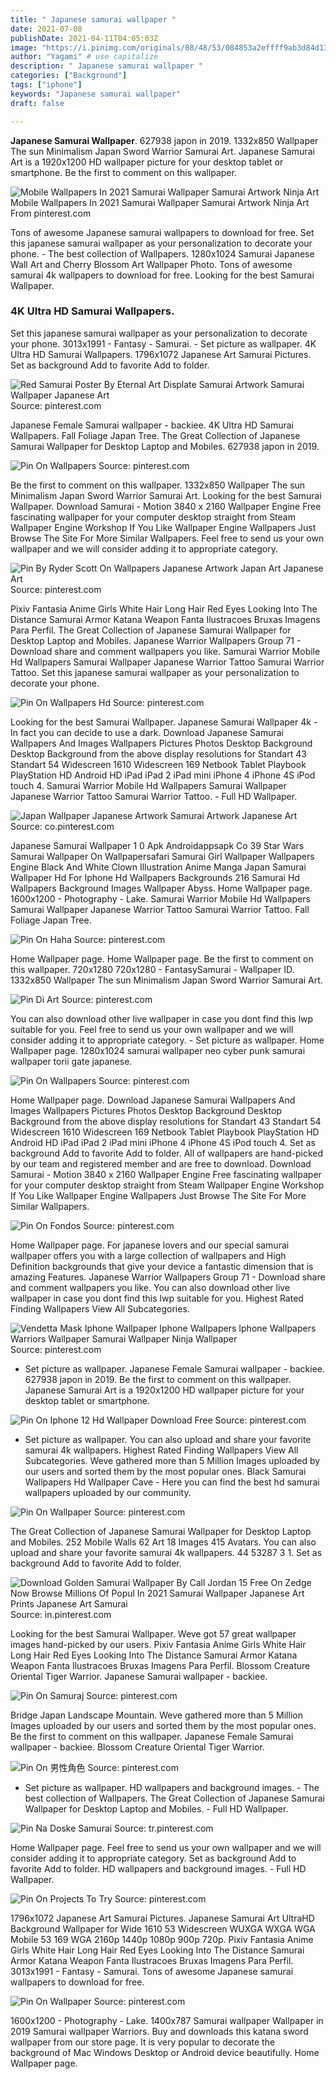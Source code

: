 ```yaml
---
title: " Japanese samurai wallpaper "
date: 2021-07-08
publishDate: 2021-04-11T04:05:03Z
image: "https://i.pinimg.com/originals/08/48/53/084853a2effff9ab3d84d13d98d87182.jpg"
author: "Yagami" # use capitalize
description: " Japanese samurai wallpaper "
categories: ["Background"]
tags: ["iphone"]
keywords: "Japanese samurai wallpaper"
draft: false

---
```



**Japanese Samurai Wallpaper**. 627938 japon in 2019. 1332x850 Wallpaper The sun Minimalism Japan Sword Warrior Samurai Art. Japanese Samurai Art is a 1920x1200 HD wallpaper picture for your desktop tablet or smartphone. Be the first to comment on this wallpaper.

![Mobile Wallpapers In 2021 Samurai Wallpaper Samurai Artwork Ninja Art](https://i.pinimg.com/originals/bf/50/ab/bf50ab80c1b2015d78b0a193ec42f2b3.jpg "Mobile Wallpapers In 2021 Samurai Wallpaper Samurai Artwork Ninja Art")
Mobile Wallpapers In 2021 Samurai Wallpaper Samurai Artwork Ninja Art From pinterest.com


Tons of awesome Japanese samurai wallpapers to download for free. Set this japanese samurai wallpaper as your personalization to decorate your phone. - The best collection of Wallpapers. 1280x1024 Samurai Japanese Wall Art and Cherry Blossom Art Wallpaper Photo. Tons of awesome samurai 4k wallpapers to download for free. Looking for the best Samurai Wallpaper.

### 4K Ultra HD Samurai Wallpapers.

Set this japanese samurai wallpaper as your personalization to decorate your phone. 3013x1991 - Fantasy - Samurai. - Set picture as wallpaper. 4K Ultra HD Samurai Wallpapers. 1796x1072 Japanese Art Samurai Pictures. Set as background Add to favorite Add to folder.


![Red Samurai Poster By Eternal Art Displate Samurai Artwork Samurai Wallpaper Japanese Art](https://i.pinimg.com/originals/61/e2/2f/61e22fadf8efefd64560e4cffe1af1f0.jpg "Red Samurai Poster By Eternal Art Displate Samurai Artwork Samurai Wallpaper Japanese Art")
Source: pinterest.com

Japanese Female Samurai wallpaper - backiee. 4K Ultra HD Samurai Wallpapers. Fall Foliage Japan Tree. The Great Collection of Japanese Samurai Wallpaper for Desktop Laptop and Mobiles. 627938 japon in 2019.

![Pin On Wallpapers](https://i.pinimg.com/originals/1a/34/6a/1a346a40c79905432d9102ad40ffb27c.jpg "Pin On Wallpapers")
Source: pinterest.com

Be the first to comment on this wallpaper. 1332x850 Wallpaper The sun Minimalism Japan Sword Warrior Samurai Art. Looking for the best Samurai Wallpaper. Download Samurai - Motion 3840 x 2160 Wallpaper Engine Free fascinating wallpaper for your computer desktop straight from Steam Wallpaper Engine Workshop If You Like Wallpaper Engine Wallpapers Just Browse The Site For More Similar Wallpapers. Feel free to send us your own wallpaper and we will consider adding it to appropriate category.

![Pin By Ryder Scott On Wallpapers Japanese Artwork Japan Art Japanese Art](https://i.pinimg.com/originals/40/58/e6/4058e6e3d48b928f5571fbba1db483b0.jpg "Pin By Ryder Scott On Wallpapers Japanese Artwork Japan Art Japanese Art")
Source: pinterest.com

Pixiv Fantasia Anime Girls White Hair Long Hair Red Eyes Looking Into The Distance Samurai Armor Katana Weapon Fanta Ilustracoes Bruxas Imagens Para Perfil. The Great Collection of Japanese Samurai Wallpaper for Desktop Laptop and Mobiles. Japanese Warrior Wallpapers Group 71 - Download share and comment wallpapers you like. Samurai Warrior Mobile Hd Wallpapers Samurai Wallpaper Japanese Warrior Tattoo Samurai Warrior Tattoo. Set this japanese samurai wallpaper as your personalization to decorate your phone.

![Pin On Wallpapers Hd](https://i.pinimg.com/originals/1d/e9/72/1de97219b010f228f9cdedbba311bcfd.jpg "Pin On Wallpapers Hd")
Source: pinterest.com

Looking for the best Samurai Wallpaper. Japanese Samurai Wallpaper 4k - In fact you can decide to use a dark. Download Japanese Samurai Wallpapers And Images Wallpapers Pictures Photos Desktop Background Desktop Background from the above display resolutions for Standart 43 Standart 54 Widescreen 1610 Widescreen 169 Netbook Tablet Playbook PlayStation HD Android HD iPad iPad 2 iPad mini iPhone 4 iPhone 4S iPod touch 4. Samurai Warrior Mobile Hd Wallpapers Samurai Wallpaper Japanese Warrior Tattoo Samurai Warrior Tattoo. - Full HD Wallpaper.

![Japan Wallpaper Japanese Artwork Samurai Artwork Japanese Art](https://i.pinimg.com/originals/73/a7/e7/73a7e720b53037a23a8b8bffa0a86bec.jpg "Japan Wallpaper Japanese Artwork Samurai Artwork Japanese Art")
Source: co.pinterest.com

Japanese Samurai Wallpaper 1 0 Apk Androidappsapk Co 39 Star Wars Samurai Wallpaper On Wallpapersafari Samurai Girl Wallpaper Wallpapers Engine Black And White Clown Illustration Anime Manga Japan Samurai Wallpaper Hd For Iphone Hd Wallpapers Backgrounds 216 Samurai Hd Wallpapers Background Images Wallpaper Abyss. Home Wallpaper page. 1600x1200 - Photography - Lake. Samurai Warrior Mobile Hd Wallpapers Samurai Wallpaper Japanese Warrior Tattoo Samurai Warrior Tattoo. Fall Foliage Japan Tree.

![Pin On Haha](https://i.pinimg.com/originals/77/f9/89/77f98974b86aa165c65a6035221ac165.jpg "Pin On Haha")
Source: pinterest.com

Home Wallpaper page. Home Wallpaper page. Be the first to comment on this wallpaper. 720x1280 720x1280 - FantasySamurai - Wallpaper ID. 1332x850 Wallpaper The sun Minimalism Japan Sword Warrior Samurai Art.

![Pin Di Art](https://i.pinimg.com/originals/c8/b4/0c/c8b40cbd58c11d6046c79b53f81cbd17.jpg "Pin Di Art")
Source: pinterest.com

You can also download other live wallpaper in case you dont find this lwp suitable for you. Feel free to send us your own wallpaper and we will consider adding it to appropriate category. - Set picture as wallpaper. Home Wallpaper page. 1280x1024 samurai wallpaper neo cyber punk samurai wallpaper torii gate japanese.

![Pin On Wallpapers](https://i.pinimg.com/originals/35/76/17/357617638a3f02b1cf89c42b886fdb91.png "Pin On Wallpapers")
Source: pinterest.com

Home Wallpaper page. Download Japanese Samurai Wallpapers And Images Wallpapers Pictures Photos Desktop Background Desktop Background from the above display resolutions for Standart 43 Standart 54 Widescreen 1610 Widescreen 169 Netbook Tablet Playbook PlayStation HD Android HD iPad iPad 2 iPad mini iPhone 4 iPhone 4S iPod touch 4. Set as background Add to favorite Add to folder. All of wallpapers are hand-picked by our team and registered member and are free to download. Download Samurai - Motion 3840 x 2160 Wallpaper Engine Free fascinating wallpaper for your computer desktop straight from Steam Wallpaper Engine Workshop If You Like Wallpaper Engine Wallpapers Just Browse The Site For More Similar Wallpapers.

![Pin On Fondos](https://i.pinimg.com/originals/3f/d5/13/3fd5139fe5d0f1f445885d63b4849ca9.jpg "Pin On Fondos")
Source: pinterest.com

Home Wallpaper page. For japanese lovers and our special samurai wallpaper offers you with a large collection of wallpapers and High Definition backgrounds that give your device a fantastic dimension that is amazing Features. Japanese Warrior Wallpapers Group 71 - Download share and comment wallpapers you like. You can also download other live wallpaper in case you dont find this lwp suitable for you. Highest Rated Finding Wallpapers View All Subcategories.

![Vendetta Mask Iphone Wallpaper Iphone Wallpapers Iphone Wallpapers Warriors Wallpaper Samurai Wallpaper Ninja Wallpaper](https://i.pinimg.com/originals/b0/43/15/b04315c0ab8f432f3572495c758f5314.jpg "Vendetta Mask Iphone Wallpaper Iphone Wallpapers Iphone Wallpapers Warriors Wallpaper Samurai Wallpaper Ninja Wallpaper")
Source: pinterest.com

- Set picture as wallpaper. Japanese Female Samurai wallpaper - backiee. 627938 japon in 2019. Be the first to comment on this wallpaper. Japanese Samurai Art is a 1920x1200 HD wallpaper picture for your desktop tablet or smartphone.

![Pin On Iphone 12 Hd Wallpaper Download Free](https://i.pinimg.com/originals/63/67/0f/63670fa56bbea472c30a6496eca890a3.jpg "Pin On Iphone 12 Hd Wallpaper Download Free")
Source: pinterest.com

- Set picture as wallpaper. You can also upload and share your favorite samurai 4k wallpapers. Highest Rated Finding Wallpapers View All Subcategories. Weve gathered more than 5 Million Images uploaded by our users and sorted them by the most popular ones. Black Samurai Wallpapers Hd Wallpaper Cave - Here you can find the best hd samurai wallpapers uploaded by our community.

![Pin On Wallpaper](https://i.pinimg.com/originals/f9/e1/66/f9e1664a4ac80e21f0af0c5877a21a50.jpg "Pin On Wallpaper")
Source: pinterest.com

The Great Collection of Japanese Samurai Wallpaper for Desktop Laptop and Mobiles. 252 Mobile Walls 62 Art 18 Images 415 Avatars. You can also upload and share your favorite samurai 4k wallpapers. 44 53287 3 1. Set as background Add to favorite Add to folder.

![Download Golden Samurai Wallpaper By Call Jordan 15 Free On Zedge Now Browse Millions Of Popul In 2021 Samurai Wallpaper Japanese Art Prints Japanese Art Samurai](https://i.pinimg.com/736x/a1/ea/47/a1ea47739d95741290954910c1ca67f3.jpg "Download Golden Samurai Wallpaper By Call Jordan 15 Free On Zedge Now Browse Millions Of Popul In 2021 Samurai Wallpaper Japanese Art Prints Japanese Art Samurai")
Source: in.pinterest.com

Looking for the best Samurai Wallpaper. Weve got 57 great wallpaper images hand-picked by our users. Pixiv Fantasia Anime Girls White Hair Long Hair Red Eyes Looking Into The Distance Samurai Armor Katana Weapon Fanta Ilustracoes Bruxas Imagens Para Perfil. Blossom Creature Oriental Tiger Warrior. Japanese Samurai wallpaper - backiee.

![Pin On Samuraj](https://i.pinimg.com/originals/5e/e3/2e/5ee32e4d331269e4e11b04de199378df.jpg "Pin On Samuraj")
Source: pinterest.com

Bridge Japan Landscape Mountain. Weve gathered more than 5 Million Images uploaded by our users and sorted them by the most popular ones. Be the first to comment on this wallpaper. Japanese Female Samurai wallpaper - backiee. Blossom Creature Oriental Tiger Warrior.

![Pin On 男性角色](https://i.pinimg.com/originals/de/08/04/de0804539abd95db3fd4d74c865196c4.jpg "Pin On 男性角色")
Source: pinterest.com

- Set picture as wallpaper. HD wallpapers and background images. - The best collection of Wallpapers. The Great Collection of Japanese Samurai Wallpaper for Desktop Laptop and Mobiles. - Full HD Wallpaper.

![Pin Na Doske Samurai](https://i.pinimg.com/originals/d4/4a/c4/d44ac4223936c1bae0e8daa420b9257e.jpg "Pin Na Doske Samurai")
Source: tr.pinterest.com

Home Wallpaper page. Feel free to send us your own wallpaper and we will consider adding it to appropriate category. Set as background Add to favorite Add to folder. HD wallpapers and background images. - Full HD Wallpaper.

![Pin On Projects To Try](https://i.pinimg.com/originals/08/2d/54/082d54936eabdeba9907b01ebdc1e0c9.jpg "Pin On Projects To Try")
Source: pinterest.com

1796x1072 Japanese Art Samurai Pictures. Japanese Samurai Art UltraHD Background Wallpaper for Wide 1610 53 Widescreen WUXGA WXGA WGA Mobile 53 169 WGA 2160p 1440p 1080p 900p 720p. Pixiv Fantasia Anime Girls White Hair Long Hair Red Eyes Looking Into The Distance Samurai Armor Katana Weapon Fanta Ilustracoes Bruxas Imagens Para Perfil. 3013x1991 - Fantasy - Samurai. Tons of awesome Japanese samurai wallpapers to download for free.

![Pin On Wallpaper](https://i.pinimg.com/originals/08/48/53/084853a2effff9ab3d84d13d98d87182.jpg "Pin On Wallpaper")
Source: pinterest.com

1600x1200 - Photography - Lake. 1400x787 Samurai wallpaper Wallpaper in 2019 Samurai wallpaper Warriors. Buy and downloads this katana sword wallpaper from our store page. It is very popular to decorate the background of Mac Windows Desktop or Android device beautifully. Home Wallpaper page.

